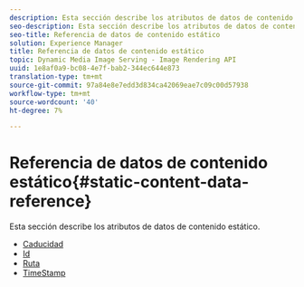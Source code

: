 ```yaml
---
description: Esta sección describe los atributos de datos de contenido estático.
seo-description: Esta sección describe los atributos de datos de contenido estático.
seo-title: Referencia de datos de contenido estático
solution: Experience Manager
title: Referencia de datos de contenido estático
topic: Dynamic Media Image Serving - Image Rendering API
uuid: 1e8af0a9-bc08-4e7f-bab2-344ec644e873
translation-type: tm+mt
source-git-commit: 97a84e8e7edd3d834ca42069eae7c09c00d57938
workflow-type: tm+mt
source-wordcount: '40'
ht-degree: 7%

---
```



# Referencia de datos de contenido estático{#static-content-data-reference}

Esta sección describe los atributos de datos de contenido estático.

* [Caducidad](r-expiration-static.md)
* [Id](r-id-static.md)
* [Ruta](r-path-static.md)
* [TimeStamp](r-timestamp-static.md)
